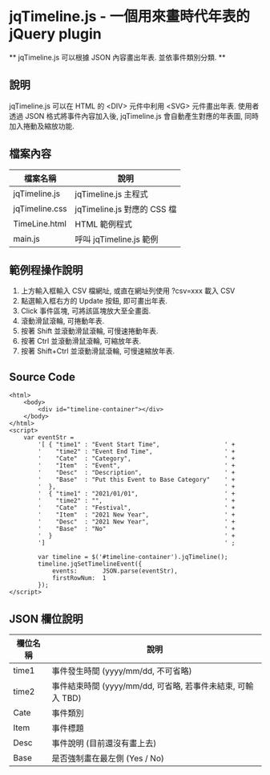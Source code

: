 # jqTimeline.js - 一個用來畫時代年表的 jQuery plugin

** jqTimeline.js 可以根據 JSON 內容畫出年表. 並依事件類別分類. **

## 說明
jqTimeline.js 可以在 HTML 的 &lt;DIV&gt; 元件中利用 &lt;SVG&gt; 元件畫出年表. 使用者透過 JSON 格式將事件內容加入後, jqTimeline.js 會自動產生對應的年表圖, 同時加入捲動及縮放功能.

## 檔案內容
| **檔案名稱**     | **說明**                        |
| ----------------|--------------------------------|
| jqTimeline.js   | jqTimeline.js 主程式            |
| jqTimeline.css  | jqTimeline.js 對應的 CSS 檔     |
| TimeLine.html   | HTML 範例程式                   |
| main.js         | 呼叫 jqTimeline.js 範例         |

## 範例程操作說明
1. 上方輸入框輸入 CSV 檔網址, 或直在網址列使用 ?csv=xxx 載入 CSV
1. 點選輸入框右方的 Update 按鈕, 即可畫出年表.
1. Click 事件區塊, 可將該區塊放大至全畫面.
1. 滾動滑鼠滾輪, 可捲動年表.
1. 按著 Shift 並滾動滑鼠滾輪, 可慢速捲動年表.
1. 按著 Ctrl 並滾動滑鼠滾輪, 可縮放年表.
1. 按著 Shift+Ctrl 並滾動滑鼠滾輪, 可慢速縮放年表.

## Source Code
```
<html>
    <body>
        <div id="timeline-container"></div>
    </body>
</html>
<script>
    var eventStr =
        '[ { "time1" : "Event Start Time",                  ' +
        '    "time2" : "Event End Time",                    ' +
        '    "Cate"  : "Category",                          ' +
        '    "Item"  : "Event",                             ' +
        '    "Desc"  : "Description",                       ' +
        '    "Base"  : "Put this Event to Base Category"    ' +
        '  },                                               ' +
        '  { "time1" : "2021/01/01",                        ' +
        '    "time2" : "",                                  ' +
        '    "Cate"  : "Festival",                          ' +
        '    "Item"  : "2021 New Year",                     ' +
        '    "Desc"  : "2021 New Year",                     ' +
        '    "Base"  : "No"                                 ' +
        '  }                                                ' +
        ']                                                  ' ;

        var timeline = $('#timeline-container').jqTimeline();
        timeline.jqSetTimelineEvent({
            events:       JSON.parse(eventStr),
            firstRowNum:  1
        });
</script>
```

## JSON 欄位說明
| **欄位名稱** | **說明**                                              |
| ------------|------------------------------------------------------|
| time1       | 事件發生時間 (yyyy/mm/dd, 不可省略)                      |
| time2       | 事件結束時間 (yyyy/mm/dd, 可省略, 若事件未結束, 可輸入 TBD) |
| Cate        | 事件類別                                               |
| Item        | 事件標題                                               |
| Desc        | 事件說明 (目前還沒有畫上去)                               |
| Base        | 是否強制畫在最左側 (Yes / No)                            |
